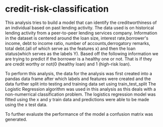 # credit-risk-classification

This analysis tries to build a model that can identify the creditworthiness of an individual based on past lending activity.
The data used is on historical lending activity from a peer-to-peer lending services company. Information in the dataset is centered around the loan size, interest rate,borrower's income, debt to income ratio, number of accounts,derrogatory remarks, total debt.(all of which serve as the features x) and then the loan status(which serves as the labels Y). Based off the following information we are trying to predict if the borrower is a healthy one or not. That is if they are credit worthy or not(0 (healthy loan) and 1 (high-risk loan).

To perform this analysis, the data for the analysis was first created into a pandas data frame after which labels and features were created and the data further split into testing and training data set using train_test_split
The Logistic Regression algorithm was used in this analysis as this deals with a non-numerrical classification problem. The logistics regression model was fitted using the x and y train data and predictions were able to be made using the x test data.

To further evaluste the performance of the model a confusion matrix was generated.
